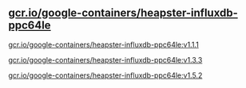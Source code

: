 
[gcr.io/google-containers/heapster-influxdb-ppc64le](https://hub.docker.com/r/anjia0532/google-containers.heapster-influxdb-ppc64le/tags/)
-----


[gcr.io/google-containers/heapster-influxdb-ppc64le:v1.1.1](https://hub.docker.com/r/anjia0532/google-containers.heapster-influxdb-ppc64le/tags/)


[gcr.io/google-containers/heapster-influxdb-ppc64le:v1.3.3](https://hub.docker.com/r/anjia0532/google-containers.heapster-influxdb-ppc64le/tags/)


[gcr.io/google-containers/heapster-influxdb-ppc64le:v1.5.2](https://hub.docker.com/r/anjia0532/google-containers.heapster-influxdb-ppc64le/tags/)


